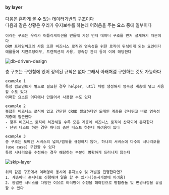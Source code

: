 #### by layer
다음은 흔하게 볼 수 있는 데이터기반의 구조이다  
다음과 같은 상황은 우리가 유지보수를 하는데 어려움을 주는 요소 중에 일부이다  
```text
이러한 구조는 우리가 어플리케이션을 만들때 가장 먼저 데이터 구조를 먼저 설계하기 때문이다  
ORM 프레임워크의 사용 또한 비즈니스 로직과 영속성을 위한 로직이 뒤섞이게 되는 요인이다
예를들어 지연로딩여부, 트랜잭션의 사용, 영속성 관리 등이 이에 해당한다   
```
![db-driven-design](https://lh3.googleusercontent.com/fife/ALs6j_G7Umt5CgpuwTKArNNWqEGgORssCP1ColMFDCnWG4EWh9yg_KkER-NZMzkCqNupNNBXR_3GLhUs_wbUlkqWeFE5gUcq-RPo5xIi5AuX_nr3EE0Tu5sQsooKdi8dLXHDwUuW4lu5Ifj5SGmsh3S2Wg4XaiMY8vN7vaF_Pw3ZdK4HfgmhBLh35SoCk7h6N4JE1KVSviBd3rmN2jwRYxVdembH-nmS69W4Gn1pZsoD1v8rvTTH1ie_yRAwp4iOKicoBlcDfgbOR0OFpekT6AAwAMm75iB5wkvQDbYfl5cxGEWatXS7eJI8etqlNDTnyu1HTTqAv7nDTXY9xYgeZiNrpr6kpkynzniNUtpBeuT_UHFNuF_bKTqL_vNyQmZj8BNpUXl4b-4A6J353QpT1A5id3455yG-cM7YU_2A5ND0snk9nFHkU2LBA1VoTIVKWAHDjGLVWMfxqwvfhhl980DVd3qY6JcmcFM1-49tIsq-DI2RdC_GbATSjmBwyqhSzuD2ShLz7dMcNgJ_8Yjp69dEnwcorNRWoUnn2W60-m90neWULPkNZcgHXKpwZigFw39JY7UpE2xxFkWHUoOU6VrG99W8UJ6Fv8TRT__cUbRhIdmiFZxjBJXfxPw3Jhle85TObOBuK6y2fUmiPVcuxEBx2ssMa92g0p_Ho1IzGiD8x9WKqx9_ZLdNS6QHuLPpp4D5xvJSthjm8c7UyWptiI3vhx7vHZCpduoTxmvXm0dNru7N8mjlM0TUI1IF-o8anJDlJM3zRQYPaaGkLemh2T4xlR4ODdFtm36vfWCApRZEqwUmFKECGOgJXtjK3vpUEMN3hqIXz_iRW7Gkt7V22flZ4ieQrGKJzGa9L2t0YMhtse7gaxfvzqXVLegR0a0jedspmOhX-7UCY8RgTDUZRknLe62zHrxj56YC_7euxqE6XkamCxA5ncgTXyQNSQLC3d6whPiVeL0ZkaPVhPu7J-dgpP040F8bV4QxVeHUSjQHr88dWzU-RX_5jXyBsqGRS1uUPA2CYVbWClQ2KwtO0ZQELJaG3sTEBRXMrFbOEKmKKEHXoTReaNjyAMb35j94fVgC6hJmuXOcK6dOohyykVQeJlHLqwIa2TWmA30wMqCUryRjGtxCVgfw7F1FqtjkUqEKoPUjU8nn7wzKmhovAYfDloPa2woUKl5iRvWiFeAXkO8-MFrn5T5p1kyRKA6YupK4d8wxxanrbYsKgUi80ppSjxLY_y7PiHajJfv94QuVSAuvnDnUvplMTaBY4AUSIrdlnkxOAu3iFdVSshkFciShg30kEgMWhSB4ifdHR7Q_8AG2KeYM2fdovgeeHOFYpxlbcTiL8R2VEwNDHflaO0ZCs0CtTuupLH4sIsE1gdgj0JAFW91ahVvIotiQqqJ5Qk6u2LYh8kbfILg5nLvpg-jrDqAf5ZsOwhrH_0dJjmC4figtmdAsVooifpYaezldSIjF5fkdB55QEFR7Gn6DAJCZr1k_XCHB4O9qoDmmfHUkznKyjH4WQ6kl6qy60Z27Atoyiy5OxCok-XNy8QpE0-8n2s0bZiiPtBETCt2jScRpceF2F0LZtZYR4Bz_BDXGQN4fjkGAgVUVlAJhiPC5xw=w1858-h993)  
 
층 구조는 구현함에 있어 정의된 규칙은 없다 그래서 아래처럼 구현하는 것도 가능하다
```text
example 1   
특정 컴포넌트가 별도로 필요한 경우 helper, util 처럼 생성해서 영속성 계층에 넣고 사용할 수도 있다
어떠한 요소든 어디에나 만들어서 사용할 수도 있다
```
```text
example 2  
복잡한 비즈니스 로직이 없고 간단한 CRUD 필요하다면 도메인 계층을 건너뛰고 바로 영속성 계층에 접근한다  
- 향후 비즈니스 로직이 복잡해질 수록 모든 계층에 비즈니스 로직이 산재되어 존재한다
- 단위 테스트 하는 경우 하나의 층만 테스트 하는데 어려움이 있다
```
```text
example 3
층 구조는 도메인 서비스의 넓이/범위를 규정하지 않아, 하나의 서비스에 다수의 시나리오를(use case) 구현할 수 있다  
특정 시나리오를 수정하는 경우 해당하는 부분이 명확하게 드러나지 않는다
```
![skip-layer](https://lh3.googleusercontent.com/fife/ALs6j_EIsaYF0AjrDD1jgzPBuv6W-OKUdLkKTvlxaM2P2Eilf8uSufXaDF1-8DdJnD1OtK7IGaFrI0xO84Yma1xzE8B4iLuS6vEGO1VVQYgsnTHJcpa3Xk3AuZ5UvHTjJVOpQ431d7Id9Z3O0YxJdMi2yR64irnVrqC8TDu7C_JWlKwTwNAo4fy1otOtqk2JkWqQG5g_tpRRxU6GhDt5SxcPI8nRO3ZDXMZVrY_ShFl1T3_EDwvydQaFoyhwahRE0nV3cuHBuzbqoi51dStd_Wm-4wXSi118ZZSZvwIgnWFVd0xLE3nYi5ZcH7AmXov53GsyJgu_Ri4m1VMTd63z16tAsfPUFFs1a2LDBlFrNlH5DuensKb_01AjJNJ7sLiowprD6CxFYzK7ehHlj7KQp108VVYhHylqbEvXTXRjh21so3BLSKnuDp8GkStZiZPhWqyw21yjLYRy5rcgppIP6KaXJZ1yDbFrXLr62HpnWf_xyzuMXsuVd9r4FQZ4uZYj8Vj61PL95VatkhEXB25RBV3mdWPIuGybIqHixytDRVEVWbfQ-swbRIslSVOd_q1IC1xrd8-mRp6vNOnK_3id3hZ9ER5GxviuI4DYW01ISWw2lUyk9lpWXSXJdKTzMffHp9WTV7X1qFLxVgukvy_T6ELVX8x8qaJY9x39-u3eGa-1TlLjPARLZKUAr2q6Obq-ASm6LSSxfJayGIjOdgaNiKE73NMIaI_CMB8-9wlm_s_fTCeIRtpte4mjurnRWf5H7tpQJnylsSvxdG5pfcY7yR85gYl2TqLbzPcFakgZkJoUaMJqYxTVEXDqAA72V0UdhF-jCpaIqXJZm6wfHaBIgWdCYRv9CBGd-upzhYHgf1I_xKbjABBgTrXP5oo_n7mcE3nFO2X9R0wnGpgRjKcVyXJxxxLoxqtKDf6SHFnE6IVxtpAsEDMLzACO1-gK7IdvJohrENQp66l0Q1E-ucEiJV1oaNnH8I2XNvTUFEyCI_Ye9hL3wrI1I3GH_oQ5rA9X1Iq8YVVtW8vbXNM4iWilchoKAcf_CKe1FAs6dSfLlO72iapV6MxAvDQMffqaVm1x0hZellm8JbDS3lzvuq5EAuTXFVWmsfqBIpEj0PJGkbYvceGk9VDO2MtzhaUopXXLQ-FvAJhJLlO5RIi3WeU5XDd9YctW-_Kre_iEjpY_2qE6YoyckTORcPnI4eRBUk0HkrO6m9VLmzXy82Fl_FzvVivMELz1o5X4P1HyYD2SWOXe1RydsTH_kaU5WqOCy3bXibE2MucqsHKxO7nYjfaySO6PxSUGqo5goiNn3CkXjA5MejSfhSa1LuxdIVCnF70g-Un4CMZwrDFfGcPZBZvjciqojwOZQdB3PR4b3nXVqTNMq5iJ0imE_ycPrdXBFlIHWqCzHmoHeGq7g5uAuU_OOSgk0PjLdD-OyGHOS-JQyuzbiAWO6OH75cf3YNO750ZN-r85HRadzvy5zwrQW7rXqA8GumTy_ku6JOPEWMsmTN6tIY6H13FmFcbRs9GJJEcwwWG0PgcC8uloAaj_CeHwGBJYwwenVkFQjsU228K9ETESUuMzb7oasnOEISjrkXv3XVdY91Ux5a8aCt2qol4e=w1220-h984)

```text
위와 같은 구조에서 여러명이 동시에 유지보수 및 개발을 진행한다면?  
1. 계층마다 순서대로 진행해야 일을 할 수 있거나(동시개발에 어려움)  
2. 동일한 서비스를 다양한 이유로 여러명이 수정을 해야함으로 병합충돌 및 변경사항을 유실할 수 있다  
```
